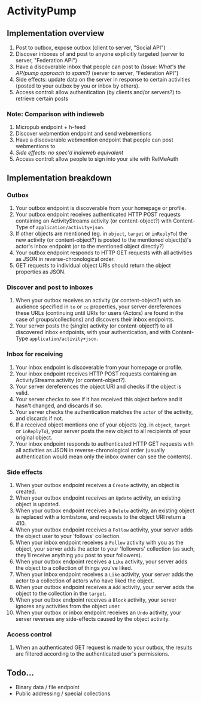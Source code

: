 ActivityPump
============

Implementation overview
-----------------------

1.  Post to outbox, expose outbox (client to server, "Social API")
2.  Discover inboxes of and post to anyone explicitly targeted (server
    to server, "Federation API")
3.  Have a discoverable inbox that people can post to *(Issue: What's the AP/pump
    approach to spam?)* (server to server, "Federation API")
4.  Side effects: update data on the server in response to certain
    activities (posted to your outbox by you or inbox by others).
5.  Access control: allow authentication (by clients and/or servers?) to
    retrieve certain posts

### Note: Comparison with indieweb

1.  Micropub endpoint + h-feed
2.  Discover webmention endpoint and send webmentions
3.  Have a discoverable webmention endpoint that people can post
    webmentions to
4.  *Side effects: no spec'd indieweb equivalent*
5.  Access control: allow people to sign into your site with RelMeAuth

Implementation breakdown
------------------------

### Outbox

1.  Your outbox endpoint is discoverable from your homepage or profile.
2.  Your outbox endpoint receives authenticated HTTP POST requests
    containing an ActivityStreams activity (or content-object?) with
    Content-Type of `application/activity+json`.
3.  If other objects are mentioned (eg. in `object`, `target` or
    `inReplyTo`) the new activity (or content-object?) is posted to the
    mentioned object(s)'s actor's inbox endpoint (or to the mentioned
    object directly?)
4.  Your outbox endpoint responds to HTTP GET requests with all
    activities as JSON in reverse-chronological order.
5.  GET requests to individual object URIs should return the object
    properties as JSON.

### Discover and post to inboxes

1.  When your outbox receives an activity (or content-object?) with an
    audience specified in `to` or `cc` properties, your server
    dereferences these URLs (continuing until URIs for users (Actors)
    are found in the case of groups/collections) and discovers their
    inbox endpoints.
2.  Your server posts the (single) activity (or content-object?) to all
    discovered inbox endpoints, with your authentication, and with
    Content-Type `application/activity+json`.

### Inbox for receiving

1.  Your inbox endpoint is discoverable from your homepage or profile.
2.  Your inbox endpoint receives HTTP POST requests containing an
    ActivityStreams activity (or content-object?).
3.  Your server dereferences the object URI and checks if the object is valid.
4.  Your server checks to see if it has received this object before and
    it hasn't changed, and discards if so.
5.  Your server checks the authentication matches the `actor` of the
    activity, and discards if not.
6.  If a received object mentions one of your objects (eg. in `object`,
    `target` or `inReplyTo`), your server posts the new object to all
    recipients of your original object.
7.  Your inbox endpoint responds to authenticated HTTP GET requests with
    all activities as JSON in reverse-chronological order (usually
    authentication would mean only the inbox owner can see the
    contents).

### Side effects

1.  When your outbox endpoint receives a `Create` activity, an object is
    created.
2.  When your outbox endpoint receives an `Update` activity, an existing
    object is updated.
3.  When your outbox endpoint receives a `Delete` activity, an existing
    object is replaced with a tombstone, and requests to the object URI
    return a 410.
4.  When your outbox endpoint receives a `Follow` activity, your server
    adds the object user to your 'follows' collection.
5.  When your inbox endpoint receives a `Follow` activity with you as
    the object, your server adds the actor to your 'followers'
    collection (as such, they'll receive anything you post to your
    followers).
6.  When your outbox endpoint receives a `Like` activity, your server
    adds the object to a collection of things you've liked.
7.  When your inbox endpoint receives a `Like` activity, your server
    adds the actor to a collection of actors who have liked the object.
8.  When your outbox endpoint receives a `Add` activity, your server
    adds the object to the collection in the `target`.
9.  When your outbox endpoint receives a `Block` activity, your server
    ignores any activities from the object user.
10. When your outbox or inbox endpoint receives an `Undo` activity, your
    server reverses any side-effects caused by the object activity.

### Access control

1.  When an authenticated GET request is made to your outbox, the
    results are filtered according to the authenticated user's
    permissions.

Todo...
-------

-   Binary data / file endpoint
-   Public addressing / special collections

